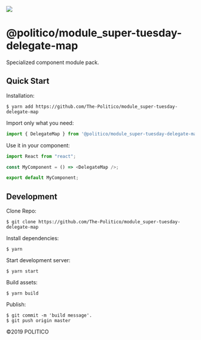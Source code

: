 ![](https://www.politico.com/interactives/cdn/images/badge.svg)

# @politico/module_super-tuesday-delegate-map

Specialized component module pack.

## Quick Start

Installation:

```
$ yarn add https://github.com/The-Politico/module_super-tuesday-delegate-map
```

Import only what you need:

```javascript
import { DelegateMap } from '@politico/module_super-tuesday-delegate-map';
```

Use it in your component:

```javascript
import React from "react";

const MyComponent = () => <DelegateMap />;

export default MyComponent;
```

## Development

Clone Repo:

```
$ git clone https://github.com/The-Politico/module_super-tuesday-delegate-map
```

Install dependencies:

```
$ yarn
```

Start development server:

```
$ yarn start
```

Build assets:

```
$ yarn build
```

Publish:

```
$ git commit -m 'build message'.
$ git push origin master
```


©2019 POLITICO
